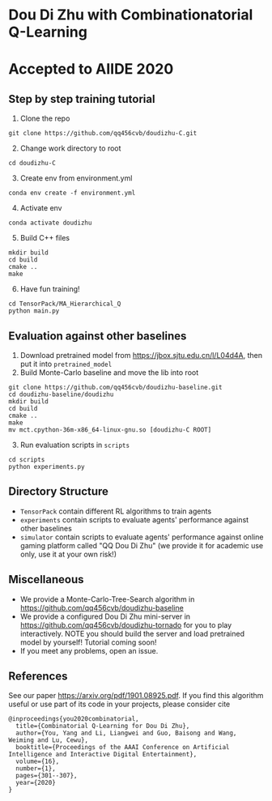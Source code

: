 # Dou Di Zhu with Combinationatorial Q-Learning
# Accepted to AIIDE 2020
## Step by step training tutorial
1. Clone the repo
``` 
git clone https://github.com/qq456cvb/doudizhu-C.git
```
2. Change work directory to root
``` 
cd doudizhu-C
```
3. Create env from environment.yml
``` 
conda env create -f environment.yml
```
4. Activate env
```
conda activate doudizhu
```
5. Build C++ files
```
mkdir build
cd build
cmake ..
make
```
6. Have fun training!
```
cd TensorPack/MA_Hierarchical_Q
python main.py
```

## Evaluation against other baselines
1. Download pretrained model from https://jbox.sjtu.edu.cn/l/L04d4A, then put it into `pretrained_model`
2. Build Monte-Carlo baseline and move the lib into root
```
git clone https://github.com/qq456cvb/doudizhu-baseline.git
cd doudizhu-baseline/doudizhu
mkdir build
cd build
cmake ..
make
mv mct.cpython-36m-x86_64-linux-gnu.so [doudizhu-C ROOT]
```
3. Run evaluation scripts in `scripts`
```
cd scripts
python experiments.py
```
## Directory Structure
* `TensorPack` contain different RL algorithms to train agents
* `experiments` contain scripts to evaluate agents' performance against other baselines
* `simulator` contain scripts to evaluate agents' performance against online gaming platform called "QQ Dou Di Zhu" (we provide it for academic use only, use it at your own risk!)
## Miscellaneous
* We provide a Monte-Carlo-Tree-Search algorithm in https://github.com/qq456cvb/doudizhu-baseline
* We provide a configured Dou Di Zhu mini-server in https://github.com/qq456cvb/doudizhu-tornado for you to play interactively. NOTE you should build the server and load pretrained model by yourself! Tutorial coming soon!
* If you meet any problems, open an issue.
## References
See our paper https://arxiv.org/pdf/1901.08925.pdf. If you find this algorithm useful or use part of its code in your projects, please consider cite
```
@inproceedings{you2020combinatorial,
  title={Combinatorial Q-Learning for Dou Di Zhu},
  author={You, Yang and Li, Liangwei and Guo, Baisong and Wang, Weiming and Lu, Cewu},
  booktitle={Proceedings of the AAAI Conference on Artificial Intelligence and Interactive Digital Entertainment},
  volume={16},
  number={1},
  pages={301--307},
  year={2020}
}
```
